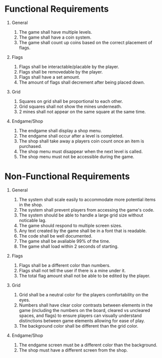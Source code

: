 # Functional Requirements

1. General
    1. The game shall have multiple levels.
    2. The game shall have a coin system.
    3. The game shall count up coins based on the correct placement of flags.
       
2. Flags
    1. Flags shall be interactable/placable by the player.
    2. Flags shall be removedable by the player.
    3. Flags shall have a set amount.
    4. The amount of flags shall decrement after being placed down.

3. Grid
    1. Squares on grid shall be proportional to each other.
    2. Grid squares shall not show the mines underneath.
    3. 2 mines shall not appear on the same square at the same time.

4. Endgame/Shop
   1. The endgame shall display a shop menu.
   2. The endgame shall occur after a level is completed.
   3. The shop shall take away a players coin count once an item is purchased.
   4. The shop menu must disappear when the next level is called.
   5. The shop menu must not be accessible during the game.

# Non-Functional Requirements
1. General
   1. The system shall scale easily to accommodate more potential items in the shop.
   2. The system shall prevent players from accessing the game's code.
   3. The system should be able to handle a large grid size without noticable lag.
   4. The game should respond to multiple screen sizes.
   5. Any text created by the game shall be in a font that is readable.
   6. The code shall be well documented.
   7. The game shall be avaliable 99% of the time.
   8. The game shall load within 2 seconds of starting.
   
2. Flags
    1. Flags shall be a different color than numbers.
    2. Flags shall not tell the user if there is a mine under it.
    3. The total flag amount shall not be able to be edited by the player.
       
3. Grid
   1. Grid shall be a neutral color for the players comfortability on the eyes.
   2. Numbers shall have clear color contrasts between elements in the game (including the numbers on the board, cleared vs uncleared spaces, and flags) to ensure players can visually understand distinctions between game elements allowing for ease of play.
   3. The background color shall be different than the grid color.
  
4. Endgame/Shop
   1. The endgame screen must be a different color than the background.
   2. The shop must have a different screen from the shop.
   
